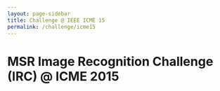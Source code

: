 ```yaml
---
layout: page-sidebar
title: Challenge @ IEEE ICME 15
permalink: /challenge/icme15
---
```


# MSR Image Recognition Challenge (IRC) @ ICME 2015